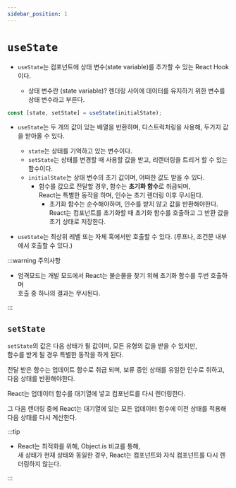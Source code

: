 ```yaml
---
sidebar_position: 1
---
```


# `useState`

- `useState`는 컴포넌트에 상태 변수(state variable)를 추가할 수 있는 React Hook이다.

  - 상태 변수란 (state variable)?
    렌더링 사이에 데이터를 유지하기 위한 변수를 상태 변수라고 부른다.

```jsx
const [state, setState] = useState(initialState);
```

- `useState`는 두 개의 값이 있는 배열을 반환하며, 디스트럭처링을 사용해, 두가지 값을 받아올 수 있다.

  - `state`는 상태를 기억하고 있는 변수이다.
  - `setState`는 상태를 변경할 때 사용할 값을 받고, 리렌더링을 트리거 할 수 있는 함수이다.
  - `initialState`는 상태 변수의 초기 값이며, 어떠한 값도 받을 수 있다.
    - 함수를 값으로 전달할 경우, 함수는 **초기화 함수**로 취급되며,  
      React는 특별한 동작을 하며, 인수는 초기 렌더링 이후 무시된다.
      - 초기화 함수는 순수해야하며, 인수를 받지 않고 값을 반환해야한다.
        React는 컴포넌트를 초기화할 때 초기화 함수를 호출하고 그 반환 값을 초기 상태로 저장한다.

- `useState`는 최상위 레벨 또는 자체 훅에서만 호출할 수 있다. (루프나, 조건문 내부에서 호출할 수 있다.)

:::warning 주의사항

- 엄격모드는 개발 모드에서 React는 불순물을 찾기 위해 초기화 함수를 두번 호출하며  
  호출 중 하나의 결과는 무시된다.

:::

## `setState`

`setState`의 값은 다음 상태가 될 값이며, 모든 유형의 값을 받을 수 있지만,  
함수를 받게 될 경우 특별한 동작을 하게 된다.

전달 받은 함수는 업데이트 함수로 취급 되며, 보류 중인 상태를 유일한 인수로 취하고,  
다음 상태를 반환해야한다.

React는 업데이터 함수를 대기열에 넣고 컴포넌트를 다시 렌더링한다.

그 다음 렌더링 중에 React는 대기열에 있는 모든 업데이터 함수에 이전 상태를 적용해 다음 상태를 다시 계산한다.

:::tip

- React는 최적화를 위해, Object.is 비교를 통해,  
  새 상태가 현재 상태와 동일한 경우, React는 컴포넌트와 자식 컴포넌트를 다시 렌더링하지 않는다.

:::
